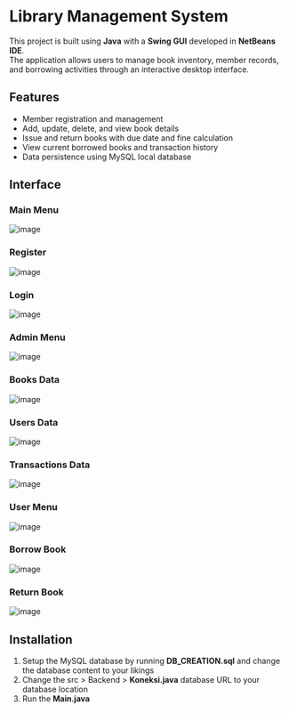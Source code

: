 # Library Management System

This project is built using **Java** with a **Swing GUI** developed in **NetBeans IDE**.  
The application allows users to manage book inventory, member records, and borrowing activities through an interactive desktop interface.

## Features

- Member registration and management  
- Add, update, delete, and view book details  
- Issue and return books with due date and fine calculation  
- View current borrowed books and transaction history  
- Data persistence using MySQL local database

## Interface
### Main Menu
![image](https://github.com/user-attachments/assets/fa70cd54-27a8-4a81-a643-fd512d3f4ea2)

### Register
![image](https://github.com/user-attachments/assets/1b12fe93-5dee-403b-ba20-49ebaac6b5c2)

### Login
![image](https://github.com/user-attachments/assets/e7794ba0-6cd4-4638-becf-4ef1da2637e2)

### Admin Menu
![image](https://github.com/user-attachments/assets/fae51e57-0e5d-488c-b293-0d4491f12ed2)

### Books Data
![image](https://github.com/user-attachments/assets/7074e9ba-07f8-4075-a248-9afc1c185910)

### Users Data
![image](https://github.com/user-attachments/assets/105d79df-7430-411f-b3a7-f0759d2af7df)

### Transactions Data
![image](https://github.com/user-attachments/assets/dfcff780-70e3-480e-8d33-8f195aed1f68)

### User Menu
![image](https://github.com/user-attachments/assets/e85d377b-6b43-4f57-91fb-f2793f0e82e9)

### Borrow Book
![image](https://github.com/user-attachments/assets/429fa566-160e-4199-bf6f-26319f79d0ac)

### Return Book
![image](https://github.com/user-attachments/assets/c4feef02-5860-4de2-9850-baf13c0a58d8)

## Installation
1. Setup the MySQL database by running **DB_CREATION.sql** and change the database content to your likings
2. Change the src > Backend > **Koneksi.java** database URL to your database location
3. Run the **Main.java**
